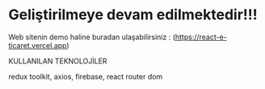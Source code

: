 # Geliştirilmeye devam edilmektedir!!!

Web sitenin demo haline buradan ulaşabilirsiniz :  (https://react-e-ticaret.vercel.app)

KULLANILAN TEKNOLOJİLER

redux toolkit,
axios,
firebase,
react router dom
